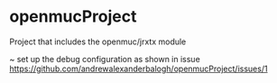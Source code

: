 # openmucProject
Project that includes the openmuc/jrxtx module

~ set up the debug configuration as shown in issue
https://github.com/andrewalexanderbalogh/openmucProject/issues/1
